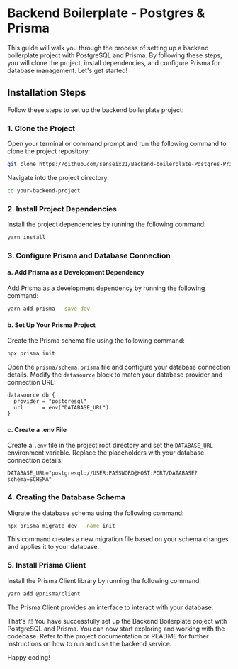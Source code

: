 # Backend Boilerplate - Postgres & Prisma

This guide will walk you through the process of setting up a backend boilerplate project with PostgreSQL and Prisma. By following these steps, you will clone the project, install dependencies, and configure Prisma for database management. Let's get started!

## Installation Steps

Follow these steps to set up the backend boilerplate project:

### 1. Clone the Project

Open your terminal or command prompt and run the following command to clone the project repository:

```bash
git clone https://github.com/senseix21/Backend-boilerplate-Postgres-Prisma/ your-backend-project
```

Navigate into the project directory:

```bash
cd your-backend-project
```

### 2. Install Project Dependencies

Install the project dependencies by running the following command:

```bash
yarn install
```

### 3. Configure Prisma and Database Connection

#### a. Add Prisma as a Development Dependency

Add Prisma as a development dependency by running the following command:

```bash
yarn add prisma --save-dev
```

#### b. Set Up Your Prisma Project

Create the Prisma schema file using the following command:

```bash
npx prisma init
```

Open the `prisma/schema.prisma` file and configure your database connection details. Modify the `datasource` block to match your database provider and connection URL:

```prisma
datasource db {
  provider = "postgresql"
  url      = env("DATABASE_URL")
}
```

#### c. Create a .env File

Create a `.env` file in the project root directory and set the `DATABASE_URL` environment variable. Replace the placeholders with your database connection details:

```dotenv
DATABASE_URL="postgresql://USER:PASSWORD@HOST:PORT/DATABASE?schema=SCHEMA"
```

### 4. Creating the Database Schema

Migrate the database schema using the following command:

```bash
npx prisma migrate dev --name init
```

This command creates a new migration file based on your schema changes and applies it to your database.

### 5. Install Prisma Client

Install the Prisma Client library by running the following command:

```bash
yarn add @prisma/client
```

The Prisma Client provides an interface to interact with your database.

That's it! You have successfully set up the Backend Boilerplate project with PostgreSQL and Prisma. You can now start exploring and working with the codebase. Refer to the project documentation or README for further instructions on how to run and use the backend service.

Happy coding!
